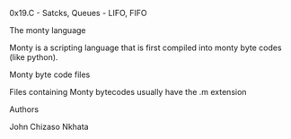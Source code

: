 0x19.C - Satcks, Queues - LIFO, FIFO

The monty language

Monty is a scripting language that is first compiled into monty byte codes (like python).


Monty byte code files

Files containing Monty bytecodes usually have the .m extension


Authors

John Chizaso Nkhata
